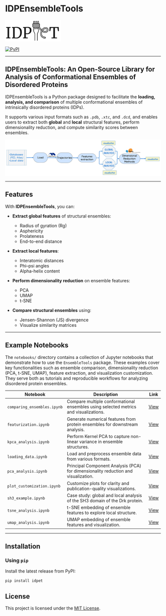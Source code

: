 # IDPEnsembleTools

<img src="https://raw.githubusercontent.com/BioComputingUP/EnsembleTools/main/images/idpet_logo_1.png" alt="IDPEnsembleTools Logo" width="180" height="70" />

[![PyPI](https://img.shields.io/pypi/v/idpet.svg)](https://pypi.org/project/idpet/)
<!-- [![DOI](https://img.shields.io/badge/DOI-10.5281/zenodo.1234567-blue)](https://doi.org/10.5281/zenodo.1234567) -->

---

## IDPEnsembleTools: An Open-Source Library for Analysis of Conformational Ensembles of Disordered Proteins

IDPEnsembleTools is a Python package designed to facilitate the **loading, analysis, and comparison** of multiple conformational ensembles of intrinsically disordered proteins (IDPs).

It supports various input formats such as `.pdb`, `.xtc`, and `.dcd`, and enables users to extract both **global** and **local** structural features, perform dimensionality reduction, and compute similarity scores between ensembles.

<img src="https://raw.githubusercontent.com/BioComputingUP/EnsembleTools/main/images/pipline_example.jpeg" alt="Pipeline Example" width="600" />

---

## Features

With **IDPEnsembleTools**, you can:

- **Extract global features** of structural ensembles:
  - Radius of gyration (Rg)
  - Asphericity
  - Prolateness
  - End-to-end distance

- **Extract local features**:
  - Interatomic distances
  - Phi–psi angles
  - Alpha-helix content

- **Perform dimensionality reduction** on ensemble features:
  - PCA
  - UMAP
  - t-SNE

- **Compare structural ensembles** using:
  - Jensen-Shannon (JS) divergence
  - Visualize similarity matrices

---

## Example Notebooks

The `notebooks/` directory contains a collection of Jupyter notebooks that demonstrate how to use the `EnsembleTools` package. These examples cover key functionalities such as ensemble comparison, dimensionality reduction (PCA, t-SNE, UMAP), feature extraction, and visualization customization. They serve both as tutorials and reproducible workflows for analyzing disordered protein ensembles.

| Notebook                      | Description                                                                                   | Link |
|------------------------------|-----------------------------------------------------------------------------------------------|------|
| `comparing_ensembles.ipynb`  | Compare multiple conformational ensembles using selected metrics and visualizations.          | [View](https://github.com/BioComputingUP/EnsembleTools/blob/main/notebooks/comparing_ensembles.ipynb) |
| `featurization.ipynb`        | Generate numerical features from protein ensembles for downstream analysis.                   | [View](https://github.com/BioComputingUP/EnsembleTools/blob/main/notebooks/featurization.ipynb) |
| `kpca_analysis.ipynb`        | Perform Kernel PCA to capture non-linear variance in ensemble structures.                     | [View](https://github.com/BioComputingUP/EnsembleTools/blob/main/notebooks/kpca_analysis.ipynb) |
| `loading_data.ipynb`         | Load and preprocess ensemble data from various formats.                                       | [View](https://github.com/BioComputingUP/EnsembleTools/blob/main/notebooks/loading_data.ipynb) |
| `pca_analysis.ipynb`         | Principal Component Analysis (PCA) for dimensionality reduction and visualization.            | [View](https://github.com/BioComputingUP/EnsembleTools/blob/main/notebooks/pca_analysis.ipynb) |
| `plot_customization.ipynb`   | Customize plots for clarity and publication-quality visualizations.                           | [View](https://github.com/BioComputingUP/EnsembleTools/blob/main/notebooks/plot_customization.ipynb) |
| `sh3_example.ipynb`          | Case study: global and local analysis of the SH3 domain of the Drk protein.                   | [View](https://github.com/BioComputingUP/EnsembleTools/blob/main/notebooks/sh3_example.ipynb) |
| `tsne_analysis.ipynb`        | t-SNE embedding of ensemble features to explore local structure.                              | [View](https://github.com/BioComputingUP/EnsembleTools/blob/main/notebooks/tsne_analysis.ipynb) |
| `umap_analysis.ipynb`        | UMAP embedding of ensemble features and visualization.                                | [View](https://github.com/BioComputingUP/EnsembleTools/blob/main/notebooks/umap_analysis.ipynb) |


---
## Installation

### Using `pip`

Install the latest release from PyPI:

```bash
pip install idpet
```
## License

This project is licensed under the [MIT License](LICENSE).
